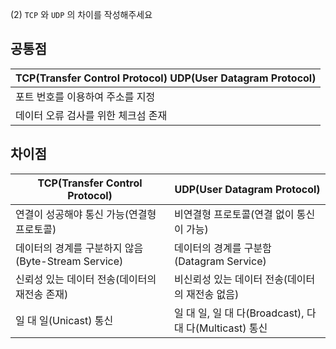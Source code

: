 (2) `TCP` 와 `UDP` 의 차이를 작성해주세요

## 공통점

| TCP(Transfer Control Protocol)  UDP(User Datagram Protocol) |
| ----------------------------------------------------------- |
| 포트 번호를 이용하여 주소를 지정                             |
| 데이터 오류 검사를 위한 체크섬 존재                          |

## 차이점
| TCP(Transfer Control Protocol)                     | UDP(User Datagram Protocol)                             |
| -------------------------------------------------- | ------------------------------------------------------- |
| 연결이 성공해야 통신 가능(연결형 프로토콜)         | 비연결형 프로토콜(연결 없이 통신이 가능)                |
| 데이터의 경계를 구분하지 않음(Byte-Stream Service) | 데이터의 경계를 구분함(Datagram Service)                |
| 신뢰성 있는 데이터 전송(데이터의 재전송 존재)      | 비신뢰성 있는 데이터 전송(데이터의 재전송 없음)         |
| 일 대 일(Unicast) 통신                             | 일 대 일, 일 대 다(Broadcast), 다 대 다(Multicast) 통신 |
